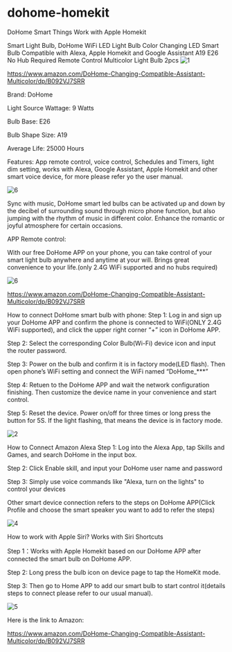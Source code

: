 # dohome-homekit
DoHome Smart Things Work with Apple Homekit

Smart Light Bulb, DoHome WiFi LED Light Bulb Color Changing LED Smart Bulb Compatible with Alexa, Apple Homekit and Google Assistant A19 E26 No Hub Required Remote Control Multicolor Light Bulb 2pcs
![1](https://user-images.githubusercontent.com/83849573/118626923-dd291c80-b7fd-11eb-9454-7794dea77795.jpg)

https://www.amazon.com/DoHome-Changing-Compatible-Assistant-Multicolor/dp/B092VJ7SRR

Brand: DoHome

Light Source Wattage: 9 Watts

Bulb Base: E26

Bulb Shape Size: A19

Average Life: 25000 Hours


Features: 
App remote control, voice control, Schedules and Timers, light dim setting, works with Alexa, Google Assistant, Apple Homekit and other smart voice device, for more please refer yo the user manual.

![6](https://user-images.githubusercontent.com/83849573/119629777-e9862880-be40-11eb-87d8-6ae883ffc9bc.jpg)

Sync with music, DoHome smart led bulbs can be activated up and down by the decibel of surrounding sound through micro phone function, but also jumping with the rhythm of music in different color. Enhance the romantic or joyful atmosphere for certain occasions.

APP Remote control: 

With our free DoHome APP on your phone, you can take control of your smart light bulb anywhere and anytime at your will. Brings great convenience to your life.(only 2.4G WiFi supported and no hubs required)


![6](https://user-images.githubusercontent.com/83849573/118633668-4ad84700-b804-11eb-91ef-ddbf94744014.jpg)

https://www.amazon.com/DoHome-Changing-Compatible-Assistant-Multicolor/dp/B092VJ7SRR

How to connect DoHome smart bulb with phone:
Step 1: Log in and sign up your DoHome APP and confirm the phone is connected to WiFi(ONLY 2.4G WiFi supported), and click the upper right corner “+” icon in DoHome APP.

Step 2: Select the corresponding Color Bulb(Wi-Fi) device icon and input the router password.

Step 3: Power on the bulb and confirm it is in factory mode(LED flash). Then open phone’s WiFi setting and connect the WiFi named “DoHome_***”

Step 4: Retuen to the DoHome APP and wait the network configuration finishing. Then customize the device name in your convenience and start control.

Step 5: Reset the device. Power on/off for three times or long press the button for 5S. If the light flashing, that means the device is in factory mode.

![2](https://user-images.githubusercontent.com/83849573/118630941-9b9a7080-b801-11eb-9142-9ebb3ed87322.jpg)

How to Connect Amazon Alexa
Step 1: Log into the Alexa App, tap Skills and Games, and search DoHome in the input box.

Step 2: Click Enable skill, and input your DoHome user name and password

Step 3: Simply use voice commands like "Alexa, turn on the lights" to control your devices

Other smart device connection refers to the steps on DoHome APP(Click Profile and choose the smart speaker you want to add to refer the steps)

![4](https://user-images.githubusercontent.com/83849573/118631243-e0bea280-b801-11eb-87b8-3990737ad34c.jpg)

How to work with Apple Siri?
Works with Siri Shortcuts

Step 1：Works with Apple Homekit based on our DoHome APP after connected the smart bulb on DoHome APP.

Step 2: Long press the bulb icon on device page to tap the HomeKit mode.

Step 3: Then go to Home APP to add our smart bulb to start control it(details steps to connect please refer to our usual manual).

![5](https://user-images.githubusercontent.com/83849573/118631355-fc29ad80-b801-11eb-9e1e-f1067c3030fe.jpg)

Here is the link to Amazon:

https://www.amazon.com/DoHome-Changing-Compatible-Assistant-Multicolor/dp/B092VJ7SRR


